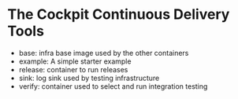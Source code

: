 The Cockpit Continuous Delivery Tools
=====================================

 * base: infra base image used by the other containers
 * example: A simple starter example
 * release: container to run releases
 * sink: log sink used by testing infrastructure
 * verify: container used to select and run integration testing

